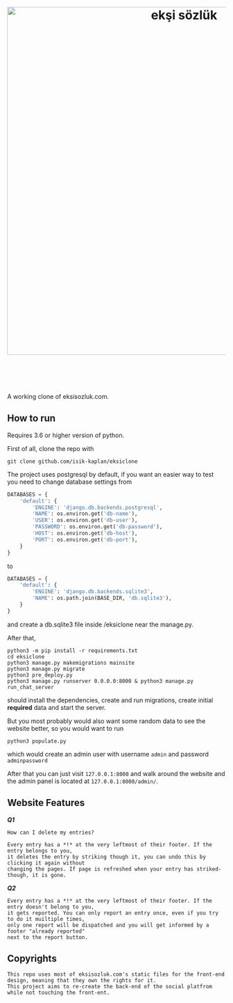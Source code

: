 <h1 align="center">
	<br>
	<img width="800" src="https://eksisozluk.com/content/img/new-design/eksisozluk_logo.svg" alt="ekşi sözlük">
	<br>
  <br>
  <br>
</h1>

A working clone of eksisozluk.com. 

## How to run
Requires 3.6 or higher version of python.

First of all, clone the repo with 
````
git clone github.com/isik-kaplan/eksiclone
````

The project uses postgresql by default, if you want an easier way to test you need to change database settings from

````python
DATABASES = {
    'default': {
        'ENGINE': 'django.db.backends.postgresql',
        'NAME': os.environ.get('db-name'),
        'USER': os.environ.get('db-user'),
        'PASSWORD': os.environ.get('db-password'),
        'HOST': os.environ.get('db-host'),
        'PORT': os.environ.get('db-port'),
    }
}
````
to
```python
DATABASES = {
    'default': {
        'ENGINE': 'django.db.backends.sqlite3',
        'NAME': os.path.join(BASE_DIR, 'db.sqlite3'),
    }
}
```
and create a db.sqlite3 file inside /eksiclone near the manage.py.

After that,

````
python3 -m pip install -r requirements.txt
cd eksiclone
python3 manage.py makemigrations mainsite
python3 manage.py migrate
python3 pre_deploy.py
python3 manage.py runserver 0.0.0.0:8000 & python3 manage.py run_chat_server
````

should install the dependencies, create and run migrations, create initial **required** data and start the server.

But you most probably would also want some random data to see the website better, so you would want to run 

````
python3 populate.py 
````

which would create an admin user with username `admin` and password `adminpassword`

After that you can just visit `127.0.0.1:8000` and walk around the website and the admin panel is located at `127.0.0.1:8000/admin/`.

## Website Features

***Q1***
````
How can I delete my entries?

Every entry has a *!* at the very leftmost of their footer. If the entry belongs to you,
it deletes the entry by striking though it, you can undo this by clicking it again without
changing the pages. If page is refreshed when your entry has striked-though, it is gone.
````
***Q2***
````
Every entry has a *!* at the very leftmost of their footer. If the entry doesn't belong to you,
it gets reported. You can only report an entry once, even if you try to do it muiltiple times,
only one report will be dispatched and you will get informed by a footer "already reported" 
next to the report button.
````

## Copyrights
````
This repo uses most of eksisozluk.com's static files for the front-end design, meaning that they own the rights for it. 
This project aims to re-create the back-end of the social platfrom while not touching the front-ent.  
````
